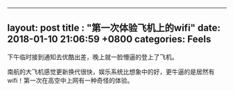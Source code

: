 ---
layout: post
title : "第一次体验飞机上的wifi"
date: 2018-01-10 21:06:59 +0800
categories: Feels
--

下午临时接到通知去优酷出差，晚上就一脸懵逼的登上了飞机。

南航的大飞机感觉更新换代很快，娱乐系统比想象中的好，更牛逼的是居然有wifi！第一次在高空中上网有一种奇怪的体验。

